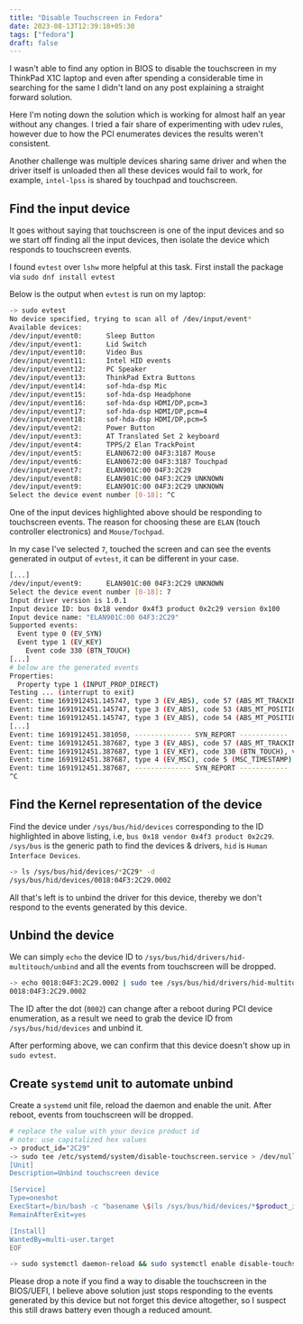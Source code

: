 ```yaml
---
title: "Disable Touchscreen in Fedora"
date: 2023-08-13T12:39:18+05:30
tags: ["fedora"]
draft: false
---
```


I wasn't able to find any option in BIOS to disable the touchscreen in my ThinkPad X1C laptop and even after spending a considerable time in searching for the same I didn't land on any post explaining a straight forward solution.

Here I'm noting down the solution which is working for almost half an year without any changes. I tried a fair share of experimenting with udev rules, however due to how the PCI enumerates devices the results weren't consistent.

Another challenge was multiple devices sharing same driver and when the driver itself is unloaded then all these devices would fail to work, for example, `intel-lpss` is shared by touchpad and touchscreen.

## Find the input device

It goes without saying that touchscreen is one of the input devices and so we start off finding all the input devices, then isolate the device which responds to touchscreen events.

I found `evtest` over `lshw` more helpful at this task. First install the package via `sudo dnf install evtest`

Below is the output when `evtest` is run on my laptop:

```sh {linenos=table,hl_lines=["20-22"]}
-> sudo evtest
No device specified, trying to scan all of /dev/input/event*
Available devices:
/dev/input/event0:      Sleep Button
/dev/input/event1:      Lid Switch
/dev/input/event10:     Video Bus
/dev/input/event11:     Intel HID events
/dev/input/event12:     PC Speaker
/dev/input/event13:     ThinkPad Extra Buttons
/dev/input/event14:     sof-hda-dsp Mic
/dev/input/event15:     sof-hda-dsp Headphone
/dev/input/event16:     sof-hda-dsp HDMI/DP,pcm=3
/dev/input/event17:     sof-hda-dsp HDMI/DP,pcm=4
/dev/input/event18:     sof-hda-dsp HDMI/DP,pcm=5
/dev/input/event2:      Power Button
/dev/input/event3:      AT Translated Set 2 keyboard
/dev/input/event4:      TPPS/2 Elan TrackPoint
/dev/input/event5:      ELAN0672:00 04F3:3187 Mouse
/dev/input/event6:      ELAN0672:00 04F3:3187 Touchpad
/dev/input/event7:      ELAN901C:00 04F3:2C29
/dev/input/event8:      ELAN901C:00 04F3:2C29 UNKNOWN
/dev/input/event9:      ELAN901C:00 04F3:2C29 UNKNOWN
Select the device event number [0-18]: ^C
```

One of the input devices highlighted above should be responding to touchscreen events. The reason for choosing these are `ELAN` (touch controller electronics) and `Mouse/Tochpad`.

In my case I've selected `7`, touched the screen and can see the events generated in output of `evtest`, it can be different in your case.

```sh {linenos=table,hl_lines=[5]}
[...]
/dev/input/event9:      ELAN901C:00 04F3:2C29 UNKNOWN
Select the device event number [0-18]: 7
Input driver version is 1.0.1
Input device ID: bus 0x18 vendor 0x4f3 product 0x2c29 version 0x100
Input device name: "ELAN901C:00 04F3:2C29"
Supported events:
  Event type 0 (EV_SYN)
  Event type 1 (EV_KEY)
    Event code 330 (BTN_TOUCH)
[...]
# below are the generated events
Properties:
  Property type 1 (INPUT_PROP_DIRECT)
Testing ... (interrupt to exit)
Event: time 1691912451.145747, type 3 (EV_ABS), code 57 (ABS_MT_TRACKING_ID), value 28
Event: time 1691912451.145747, type 3 (EV_ABS), code 53 (ABS_MT_POSITION_X), value 2482
Event: time 1691912451.145747, type 3 (EV_ABS), code 54 (ABS_MT_POSITION_Y), value 1392
[...]
Event: time 1691912451.381050, -------------- SYN_REPORT ------------
Event: time 1691912451.387687, type 3 (EV_ABS), code 57 (ABS_MT_TRACKING_ID), value -1
Event: time 1691912451.387687, type 1 (EV_KEY), code 330 (BTN_TOUCH), value 0
Event: time 1691912451.387687, type 4 (EV_MSC), code 5 (MSC_TIMESTAMP), value 238800
Event: time 1691912451.387687, -------------- SYN_REPORT ------------
^C
```

## Find the Kernel representation of the device

Find the device under `/sys/bus/hid/devices` corresponding to the ID highlighted in above listing, i.e, `bus 0x18 vendor 0x4f3 product 0x2c29`. `/sys/bus` is the generic path to find the devices & drivers, `hid` is `Human Interface Devices`.

``` sh
-> ls /sys/bus/hid/devices/*2C29* -d
/sys/bus/hid/devices/0018:04F3:2C29.0002
```

All that's left is to unbind the driver for this device, thereby we don't respond to the events generated by this device.

## Unbind the device

We can simply `echo` the device ID to `/sys/bus/hid/drivers/hid-multitouch/unbind` and all the events from touchscreen will be dropped.

``` sh
-> echo 0018:04F3:2C29.0002 | sudo tee /sys/bus/hid/drivers/hid-multitouch/unbind
0018:04F3:2C29.0002
```

The ID after the dot (`0002`) can change after a reboot during PCI device enumeration, as a result we need to grab the device ID from `/sys/bus/hid/devices` and unbind it.

After performing above, we can confirm that this device doesn't show up in `sudo evtest`.

## Create `systemd` unit to automate unbind

Create a `systemd` unit file, reload the daemon and enable the unit. After reboot, events from touchscreen will be dropped.

```sh
# replace the value with your device product id
# note: use capitalized hex values
-> product_id="2C29"
-> sudo tee /etc/systemd/system/disable-touchscreen.service > /dev/null << EOF
[Unit]
Description=Unbind touchscreen device

[Service]
Type=oneshot
ExecStart=/bin/bash -c "basename \$(ls /sys/bus/hid/devices/*$product_id* -d) > /sys/bus/hid/drivers/hid-multitouch/unbind"
RemainAfterExit=yes

[Install]
WantedBy=multi-user.target
EOF

-> sudo systemctl daemon-reload && sudo systemctl enable disable-touchscreen.service
```

Please drop a note if you find a way to disable the touchscreen in the BIOS/UEFI, I believe above solution just stops responding to the events generated by this device but not forget this device altogether, so I suspect this still draws battery even though a reduced amount.
